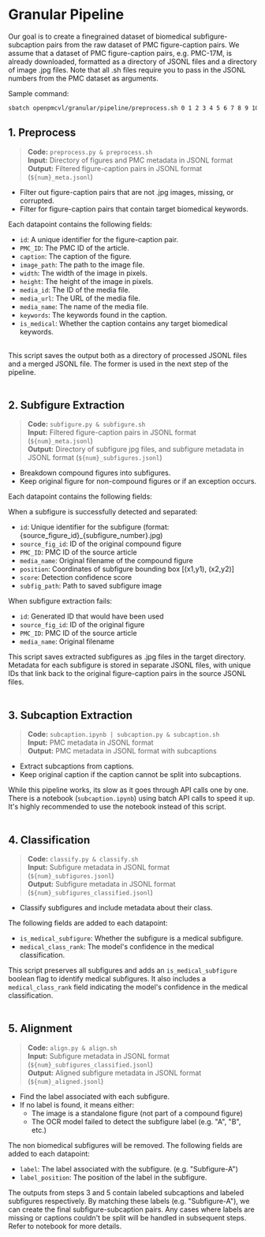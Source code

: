 # **Granular Pipeline**
Our goal is to create a finegrained dataset of biomedical subfigure-subcaption pairs from the raw dataset of PMC figure-caption pairs. We assume that a dataset of PMC figure-caption pairs, e.g. PMC-17M, is already downloaded, formatted as a directory of JSONL files and a directory of image .jpg files. Note that all .sh files require you to pass in the JSONL numbers from the PMC dataset as arguments.

Sample command:
```bash
sbatch openpmcvl/granular/pipeline/preprocess.sh 0 1 2 3 4 5 6 7 8 9 10 11
```


## **1. Preprocess**
> **Code:**  `preprocess.py & preprocess.sh` <br>
> **Input:** Directory of figures and PMC metadata in JSONL format <br>
> **Output:** Filtered figure-caption pairs in JSONL format (`${num}_meta.jsonl`) <br>

- Filter out figure-caption pairs that are not .jpg images, missing, or corrupted.
- Filter for figure-caption pairs that contain target biomedical keywords.

Each datapoint contains the following fields:
- `id`: A unique identifier for the figure-caption pair.
- `PMC_ID`: The PMC ID of the article.
- `caption`: The caption of the figure.
- `image_path`: The path to the image file.
- `width`: The width of the image in pixels.
- `height`: The height of the image in pixels.
- `media_id`: The ID of the media file.
- `media_url`: The URL of the media file.
- `media_name`: The name of the media file.
- `keywords`: The keywords found in the caption.
- `is_medical`: Whether the caption contains any target biomedical keywords.
<br><br>

This script saves the output both as a directory of processed JSONL files and a merged JSONL file. The former is used in the next step of the pipeline.
<br><br>


## **2. Subfigure Extraction**
> **Code:**  `subfigure.py & subfigure.sh` <br>
> **Input:**  Filtered figure-caption pairs in JSONL format (`${num}_meta.jsonl`) <br>
> **Output:**  Directory of subfigure jpg files, and subfigure metadata in JSONL format (`${num}_subfigures.jsonl`) <br>

- Breakdown compound figures into subfigures.
- Keep original figure for non-compound figures or if an exception occurs.

Each datapoint contains the following fields:

When a subfigure is successfully detected and separated:
- `id`: Unique identifier for the subfigure (format: {source_figure_id}_{subfigure_number}.jpg)
- `source_fig_id`: ID of the original compound figure
- `PMC_ID`: PMC ID of the source article
- `media_name`: Original filename of the compound figure
- `position`: Coordinates of subfigure bounding box [(x1,y1), (x2,y2)]
- `score`: Detection confidence score
- `subfig_path`: Path to saved subfigure image

When subfigure extraction fails:
- `id`: Generated ID that would have been used
- `source_fig_id`: ID of the original figure
- `PMC_ID`: PMC ID of the source article  
- `media_name`: Original filename

This script saves extracted subfigures as .jpg files in the target directory. Metadata for each subfigure is stored in separate JSONL files, with unique IDs that link back to the original figure-caption pairs in the source JSONL files.
<br><br>


## **3. Subcaption Extraction**
> **Code:**  `subcaption.ipynb | subcaption.py & subcaption.sh` <br>
> **Input:**  PMC metadata in JSONL format <br>
> **Output:**  PMC metadata in JSONL format with subcaptions <br>

- Extract subcaptions from captions.
- Keep original caption if the caption cannot be split into subcaptions.

While this pipeline works, its slow as it goes through API calls one by one. There is a notebook (`subcaption.ipynb`) using batch API calls to speed it up. It's highly recommended to use the notebook instead of this script.
<br><br>


## **4. Classification**
> **Code:**  `classify.py & classify.sh` <br>
> **Input:**  Subfigure metadata in JSONL format (`${num}_subfigures.jsonl`) <br>
> **Output:**  Subfigure metadata in JSONL format (`${num}_subfigures_classified.jsonl`) <br>

- Classify subfigures and include metadata about their class.

The following fields are added to each datapoint:
- `is_medical_subfigure`: Whether the subfigure is a medical subfigure.
- `medical_class_rank`: The model's confidence in the medical classification.

This script preserves all subfigures and adds an `is_medical_subfigure` boolean flag to identify medical subfigures. It also includes a `medical_class_rank` field indicating the model's confidence in the medical classification.
<br><br>


## **5. Alignment**
> **Code:**  `align.py & align.sh` <br>
> **Input:**  Subfigure metadata in JSONL format (`${num}_subfigures_classified.jsonl`) <br>
> **Output:**  Aligned subfigure metadata in JSONL format (`${num}_aligned.jsonl`) <br>

- Find the label associated with each subfigure.
- If no label is found, it means either:
  - The image is a standalone figure (not part of a compound figure)
  - The OCR model failed to detect the subfigure label (e.g. "A", "B", etc.)

The non biomedical subfigures will be removed. The following fields are added to each datapoint:
- `label`: The label associated with the subfigure. (e.g. "Subfigure-A")
- `label_position`: The position of the label in the subfigure.


The outputs from steps 3 and 5 contain labeled subcaptions and labeled subfigures respectively. By matching these labels (e.g. "Subfigure-A"), we can create the final subfigure-subcaption pairs. Any cases where labels are missing or captions couldn't be split will be handled in subsequent steps. Refer to notebook for more details.
<br><br>

